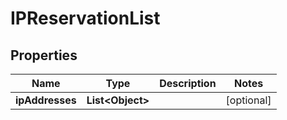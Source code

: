 
# IPReservationList

## Properties
Name | Type | Description | Notes
------------ | ------------- | ------------- | -------------
**ipAddresses** | **List&lt;Object&gt;** |  |  [optional]



